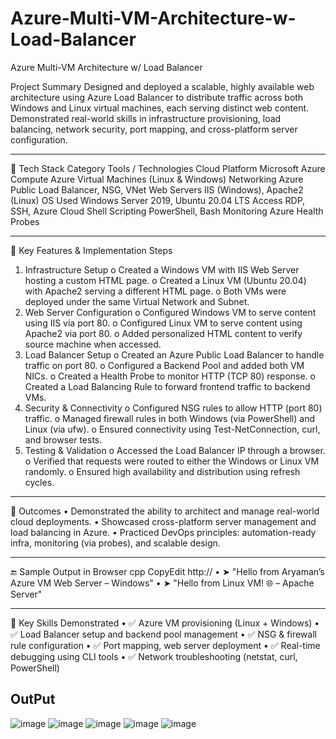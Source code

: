 # Azure-Multi-VM-Architecture-w-Load-Balancer
Azure Multi-VM Architecture w/ Load Balancer

Project Summary
Designed and deployed a scalable, highly available web architecture using Azure Load Balancer to distribute traffic across both Windows and Linux virtual machines, each serving distinct web content. Demonstrated real-world skills in infrastructure provisioning, load balancing, network security, port mapping, and cross-platform server configuration.
________________________________________
🔧 Tech Stack
Category	Tools / Technologies
Cloud Platform	Microsoft Azure
Compute	Azure Virtual Machines (Linux & Windows)
Networking	Azure Public Load Balancer, NSG, VNet
Web Servers	IIS (Windows), Apache2 (Linux)
OS Used	Windows Server 2019, Ubuntu 20.04 LTS
Access	RDP, SSH, Azure Cloud Shell
Scripting	PowerShell, Bash
Monitoring	Azure Health Probes
________________________________________
🧱 Key Features & Implementation Steps
1.	Infrastructure Setup
o	Created a Windows VM with IIS Web Server hosting a custom HTML page.
o	Created a Linux VM (Ubuntu 20.04) with Apache2 serving a different HTML page.
o	Both VMs were deployed under the same Virtual Network and Subnet.
2.	Web Server Configuration
o	Configured Windows VM to serve content using IIS via port 80.
o	Configured Linux VM to serve content using Apache2 via port 80.
o	Added personalized HTML content to verify source machine when accessed.
3.	Load Balancer Setup
o	Created an Azure Public Load Balancer to handle traffic on port 80.
o	Configured a Backend Pool and added both VM NICs.
o	Created a Health Probe to monitor HTTP (TCP 80) response.
o	Created a Load Balancing Rule to forward frontend traffic to backend VMs.
4.	Security & Connectivity
o	Configured NSG rules to allow HTTP (port 80) traffic.
o	Managed firewall rules in both Windows (via PowerShell) and Linux (via ufw).
o	Ensured connectivity using Test-NetConnection, curl, and browser tests.
5.	Testing & Validation
o	Accessed the Load Balancer IP through a browser.
o	Verified that requests were routed to either the Windows or Linux VM randomly.
o	Ensured high availability and distribution using refresh cycles.
________________________________________
📄 Outcomes
•	Demonstrated the ability to architect and manage real-world cloud deployments.
•	Showcased cross-platform server management and load balancing in Azure.
•	Practiced DevOps principles: automation-ready infra, monitoring (via probes), and scalable design.
________________________________________
🔚 Sample Output in Browser
cpp
CopyEdit
http://<LoadBalancer-IP>
•	➤ "Hello from Aryaman’s Azure VM Web Server – Windows"
•	➤ "Hello from Linux VM! 🌐 – Apache Server"
________________________________________
🧠 Key Skills Demonstrated
•	✅ Azure VM provisioning (Linux + Windows)
•	✅ Load Balancer setup and backend pool management
•	✅ NSG & firewall rule configuration
•	✅ Port mapping, web server deployment
•	✅ Real-time debugging using CLI tools
•	✅ Network troubleshooting (netstat, curl, PowerShell)

## OutPut 

![image](https://github.com/user-attachments/assets/a37ab9fe-0c43-4504-b4ba-ec01e68b29b2)
![image](https://github.com/user-attachments/assets/9fef132f-0dbb-48ff-95ac-80a17547ee23)
![image](https://github.com/user-attachments/assets/e8a90b13-161a-4275-b544-898d1d56dde9)
![image](https://github.com/user-attachments/assets/b70ed702-7817-4a51-80b5-4fae68c5b369)
![image](https://github.com/user-attachments/assets/8088675c-5231-4b0e-8dd2-84a2100e232a)





